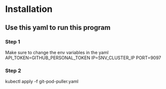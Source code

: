 # Installation
## Use this yaml to run this program

### Step 1

Make sure to change the env variables in the yaml
API_TOKEN=GITHUB_PERSONAL_TOKEN
IP=SNV_CLUSTER_IP
PORT=9097

### Step 2

kubectl apply -f git-pod-puller.yaml
